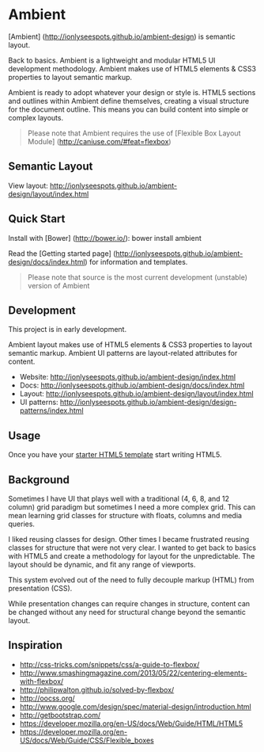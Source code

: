 # Ambient

[Ambient] (http://ionlyseespots.github.io/ambient-design) is semantic layout.

Back to basics. Ambient is a lightweight and modular HTML5 UI development methodology. Ambient makes use of HTML5 elements & CSS3 properties to layout semantic markup.

Ambient is ready to adopt whatever your design or style is. HTML5 sections and outlines within Ambient define themselves, creating a visual structure for the document outline. This means you can build content into simple or complex layouts. 

> Please note that Ambient requires the use of [Flexible Box Layout Module] (http://caniuse.com/#feat=flexbox)

## Semantic Layout

View layout: http://ionlyseespots.github.io/ambient-design/layout/index.html

## Quick Start

Install with [Bower] (http://bower.io/): bower install ambient

Read the [Getting started page] (http://ionlyseespots.github.io/ambient-design/docs/index.html) for information and templates.

> Please note that source is the most current development (unstable) version of Ambient

## Development

This project is in early development.

Ambient layout makes use of HTML5 elements & CSS3 properties to layout semantic markup. Ambient UI patterns are layout-related attributes for content.

* Website: http://ionlyseespots.github.io/ambient-design/index.html
* Docs: http://ionlyseespots.github.io/ambient-design/docs/index.html
* Layout: http://ionlyseespots.github.io/ambient-design/layout/index.html
* UI patterns: http://ionlyseespots.github.io/ambient-design/design-patterns/index.html

## Usage

Once you have your [starter HTML5 template](http://ionlyseespots.github.io/ambient-design/examples/starter-template/index.html) start writing HTML5.

## Background

Sometimes I have UI that plays well with a traditional (4, 6, 8, and 12 column) grid paradigm but sometimes I need a more complex grid. This can mean learning grid classes for structure with floats, columns and media queries.

I liked reusing classes for design. Other times I became frustrated reusing classes for structure that were not very clear. I wanted to get back to basics with HTML5 and create a methodology for layout for the unpredictable. The layout should be dynamic, and fit any range of viewports. 

This system evolved out of the need to fully decouple markup (HTML) from presentation (CSS).

While presentation changes can require changes in structure, content can be changed without any need for structural change beyond the semantic layout.

## Inspiration

* http://css-tricks.com/snippets/css/a-guide-to-flexbox/
* http://www.smashingmagazine.com/2013/05/22/centering-elements-with-flexbox/
* http://philipwalton.github.io/solved-by-flexbox/
* http://oocss.org/
* http://www.google.com/design/spec/material-design/introduction.html
* http://getbootstrap.com/
* https://developer.mozilla.org/en-US/docs/Web/Guide/HTML/HTML5
* https://developer.mozilla.org/en-US/docs/Web/Guide/CSS/Flexible_boxes